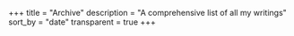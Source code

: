 +++
title = "Archive"
description = "A comprehensive list of all my writings"
sort_by = "date"
transparent = true
+++
